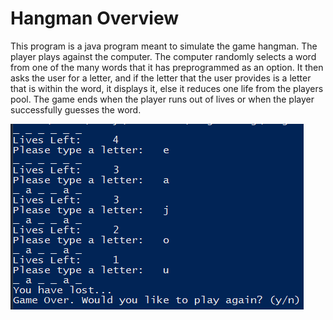 # Hangman Overview

This program is a java program meant to simulate the game hangman. The player plays against the computer. The computer randomly selects a word from one of the many words that it has preprogrammed as an option. It then asks the user for a letter, and if the letter that the user provides is a letter that is within the word, it displays it, else it reduces one life from the players pool. The game ends when the player runs out of lives or when the player successfully guesses the word.

<img src="Gameplay.png">